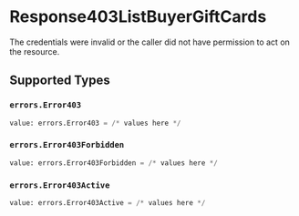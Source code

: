 # Response403ListBuyerGiftCards

The credentials were invalid or the caller did not have permission to act on the resource.


## Supported Types

### `errors.Error403`

```python
value: errors.Error403 = /* values here */
```

### `errors.Error403Forbidden`

```python
value: errors.Error403Forbidden = /* values here */
```

### `errors.Error403Active`

```python
value: errors.Error403Active = /* values here */
```

